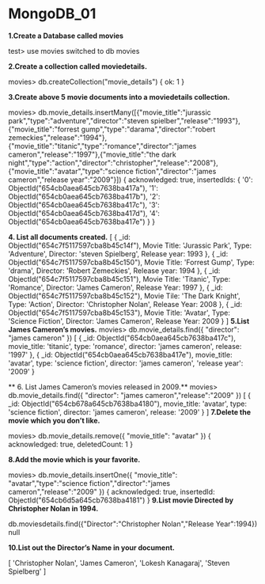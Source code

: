 # MongoDB_01
**1.Create a Database called movies**

test> use movies
switched to db movies

**2.Create a collection called moviedetails.**

movies> db.createCollection("movie_details")
{ ok: 1 }

**3.Create above 5 movie documents into a moviedetails collection.**

movies> db.movie_details.insertMany([{"movie_title":"jurassic park","type":"adventure","director":"steven spielber","release":"1993"},{"movie_title":"forrest gump","type":"darama","director":"robert zemeckies","release":"1994"},{"movie_title":"titanic","type":"romance","director":"james cameron","release":"1997"},{"movie_title":"the dark night","type":"action","director":"christopher","release":"2008"},{"movie_title":"avatar","type":"science fiction","director":"james cameron","release year":"2009"}])
{
  acknowledged: true,
  insertedIds: {
    '0': ObjectId("654cb0aea645cb7638ba417a"),
    '1': ObjectId("654cb0aea645cb7638ba417b"),
    '2': ObjectId("654cb0aea645cb7638ba417c"),
    '3': ObjectId("654cb0aea645cb7638ba417d"),
    '4': ObjectId("654cb0aea645cb7638ba417e")
  }
}

**4. List all documents created.**
[
{
_id: ObjectId("654c7f5117597cba8b45c14f"),
Movie Title: 'Jurassic Park',
Type: 'Adventure',
Director: 'steven Spielberg',
Release year: 1993
},
{
_id: ObjectId("654c7f5117597cba8b45c150"),
Movie Title: 'Forrest Gump',
Type: 'drama',
Director: 'Robert Zemeckies',
Release year: 1994
},
{
_id: ObjectId("654c7f5117597cba8b45c151"),
Movie Title: 'Titanic',
Type: 'Romance',
Director: 'James Cameron',
Release Year: 1997
},
{
_id: ObjectId("654c7f5117597cba8b45c152"),
Movie Tile: 'The Dark Knight',
Type: 'Action',
Director: 'Christopher Nolan',
Release Year: 2008
},
{
_id: ObjectId("654c7f5117597cba8b45c153"),
Movie Title: 'Avatar',
Type: 'Science Fiction',
Director: 'James Cameron',
Release Year: 2009
}
]
**5.List James Cameron’s movies.**
movies> db.movie_details.find({ "director": "james cameron" })
[
  {
    _id: ObjectId("654cb0aea645cb7638ba417c"),
    movie_title: 'titanic',
    type: 'romance',
    director: 'james cameron',
    release: '1997'
  },
  {
    _id: ObjectId("654cb0aea645cb7638ba417e"),
    movie_title: 'avatar',
    type: 'science fiction',
    director: 'james cameron',
    'release year': '2009'
  }
  
** 6. List James Cameron’s movies released in 2009.**
movies> db.movie_details.find({ "director": "james cameron","release":"2009" })
[
  {
    _id: ObjectId("654cb678a645cb7638ba4180"),
    movie_title: 'avatar',
    type: 'science fiction',
    director: 'james cameron',
    release: '2009'
  }
]
 **7.Delete the movie which you don’t like.**
 
movies> db.movie_details.remove({ "movie_title": "avatar" })
{ acknowledged: true, deletedCount: 1 }

**8.Add the movie which is your favorite.**

movies> db.movie_details.insertOne({ "movie_title": "avatar","type":"science fiction","director":"james cameron","release":"2009" })
{
  acknowledged: true,
  insertedId: ObjectId("654cb6d5a645cb7638ba4181")
}
**9.List movie Directed by Christopher Nolan in 1994.**

db.moviesdetails.find({"Director":"Christopher Nolan","Release Year":1994})
null

**10.List out the Director’s Name in your document.**

[
  'Christopher Nolan',
  'James Cameron',
  'Lokesh Kanagaraj',
  'Steven Spielberg'
]






